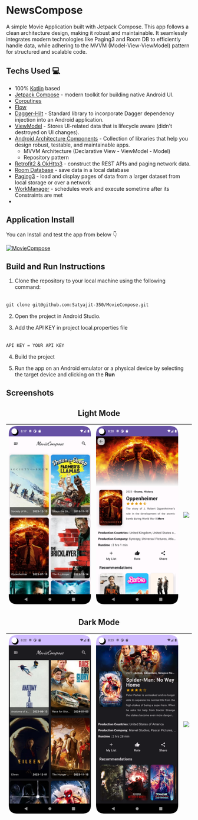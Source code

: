 # NewsCompose
A simple Movie Application built with Jetpack Compose. This app follows a clean architecture design, making it robust and maintainable. It seamlessly integrates modern technologies like Paging3 and Room DB to efficiently handle data, while adhering to the MVVM (Model-View-ViewModel) pattern for structured and scalable code.

## Techs Used 💻
- 100% [Kotlin](https://kotlinlang.org/) based
- [Jetpack Compose](https://developer.android.com/jetpack/compose) - modern toolkit for building native Android UI.
- [Coroutines](https://github.com/Kotlin/kotlinx.coroutines)
- [Flow](https://developer.android.com/kotlin/flow)
- [Dagger-Hilt](https://dagger.dev/hilt/) - Standard library to incorporate Dagger dependency injection into an Android application.
- [ViewModel](https://developer.android.com/topic/libraries/architecture/viewmodel) - Stores UI-related data that is lifecycle aware (didn't destroyed on UI changes).
- [Android Architecture Components](https://developer.android.com/topic/architecture) - Collection of libraries that help you design robust, testable, and maintainable apps.
  - MVVM Architecture (Declarative View - ViewModel - Model)
  - Repository pattern
- [Retrofit2 & OkHttp3](https://github.com/square/retrofit) - construct the REST APIs and paging network data.
- [Room Database](https://developer.android.com/training/data-storage/room) - save data in a local database
- [Paging3](https://developer.android.com/topic/libraries/architecture/paging/v3-overview) - load and display pages of data from a larger dataset from local storage or over a network
- [WorkManager](https://developer.android.com/reference/androidx/work/WorkManager) - schedules work and execute sometime after its Constraints are met
- 
 ## Application Install
You can Install and test the app from below 👇

[![MovieCompose](https://img.shields.io/badge/MovieCompose-APK-silver.svg?style=for-the-badge&logo=android)](https://github.com/Satyajit-350/MovieCompose/releases/tag/1.0.0)

## Build and Run Instructions

1. Clone the repository to your local machine using the following command:
```XML

git clone git@github.com:Satyajit-350/MovieCompose.git

```
2. Open the project in Android Studio.

3. Add the API KEY in project local.properties file
```XML

API KEY = YOUR API KEY

```
4. Build the project 

5. Run the app on an Android emulator or a physical device by selecting the target device and clicking on the **Run**

## Screenshots
<h2 align="center">Light Mode</h2>

| ![](https://github.com/Satyajit-350/MovieCompose/blob/master/screenshots/l1.png) | ![](https://github.com/Satyajit-350/MovieCompose/blob/master/screenshots/l2.png) | ![](https://github.com/Satyajit-350/MovieCompose/blob/master/screenshots/l3.png) |
|-------------------------------------------------------|-------------------------------------------------------|-------------------------------------------------------|

<h2 align="center">Dark Mode</h2>

| ![](https://github.com/Satyajit-350/MovieCompose/blob/master/screenshots/d1.png) | ![](https://github.com/Satyajit-350/MovieCompose/blob/master/screenshots/d2.png) | ![](https://github.com/Satyajit-350/MovieCompose/blob/master/screenshots/d3.png) |
|-------------------------------------------------------|-------------------------------------------------------|-------------------------------------------------------| 
